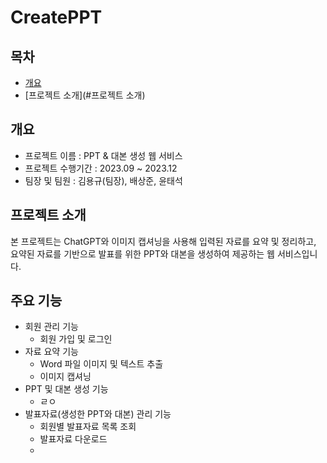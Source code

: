 # CreatePPT

## 목차
- [개요](#개요)
- [프로젝트 소개](#프로젝트 소개)

## 개요
- 프로젝트 이름 : PPT & 대본 생성 웹 서비스
- 프로젝트 수행기간 : 2023.09 ~ 2023.12
- 팀장 및 팀원 : 김용규(팀장), 배상준, 윤태석

## 프로젝트 소개
본 프로젝트는 ChatGPT와 이미지 캡셔닝을 사용해 입력된 자료를 요약 및 정리하고, 요약된 자료를 기반으로 발표를 위한 PPT와 대본을 생성하여 제공하는 웹 서비스입니다.

## 주요 기능
- 회원 관리 기능
  - 회원 가입 및 로그인
- 자료 요약 기능
  - Word 파일 이미지 및 텍스트 추출
  - 이미지 캡셔닝
- PPT 및 대본 생성 기능
  - ㄹㅇ
- 발표자료(생성한 PPT와 대본) 관리 기능
  - 회원별 발표자료 목록 조회
  - 발표자료 다운로드
  - 
